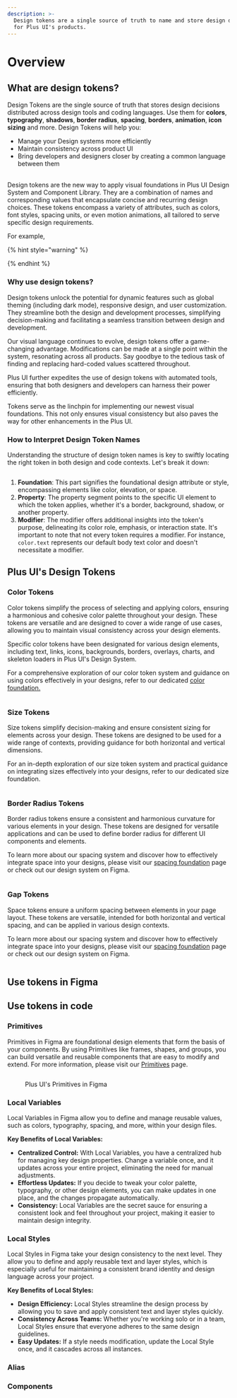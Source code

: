 ```yaml
---
description: >-
  Design tokens are a single source of truth to name and store design decisions
  for Plus UI's products.
---
```


# Overview

## What are design tokens?

Design Tokens are the single source of truth that stores design decisions distributed across design tools and coding languages. Use them for **colors**, **typography**, **shadows**, **border radius**, **spacing**, **borders**, **animation**, **icon** **sizing** and more. Design Tokens will help you:

* Manage your Design systems more efficiently
* Maintain consistency across product UI
* Bring developers and designers closer by creating a common language between them

\
Design tokens are the new way to apply visual foundations in Plus UI Design System and Component Library. They are a combination of names and corresponding values that encapsulate concise and recurring design choices. These tokens encompass a variety of attributes, such as colors, font styles, spacing units, or even motion animations, all tailored to serve specific design requirements.

For example,&#x20;

{% hint style="warning" %}

{% endhint %}

### Why use design tokens?

Design tokens unlock the potential for dynamic features such as global theming (including dark mode), responsive design, and user customization. They streamline both the design and development processes, simplifying decision-making and facilitating a seamless transition between design and development.

Our visual language continues to evolve, design tokens offer a game-changing advantage. Modifications can be made at a single point within the system, resonating across all products. Say goodbye to the tedious task of finding and replacing hard-coded values scattered throughout.

Plus UI further expedites the use of design tokens with automated tools, ensuring that both designers and developers can harness their power efficiently.

Tokens serve as the linchpin for implementing our newest visual foundations. This not only ensures visual consistency but also paves the way for other enhancements in the Plus UI.

### How to Interpret Design Token Names

Understanding the structure of design token names is key to swiftly locating the right token in both design and code contexts. Let's break it down:

<figure><img src="broken-reference" alt=""><figcaption></figcaption></figure>

1. **Foundation**: This part signifies the foundational design attribute or style, encompassing elements like color, elevation, or space.
2. **Property**: The property segment points to the specific UI element to which the token applies, whether it's a border, background, shadow, or another property.
3. **Modifier**: The modifier offers additional insights into the token's purpose, delineating its color role, emphasis, or interaction state. It's important to note that not every token requires a modifier. For instance, `color.text` represents our default body text color and doesn't necessitate a modifier.

## Plus UI's Design Tokens

### Color Tokens

Color tokens simplify the process of selecting and applying colors, ensuring a harmonious and cohesive color palette throughout your design. These tokens are versatile and are designed to cover a wide range of use cases, allowing you to maintain visual consistency across your design elements.

Specific color tokens have been designated for various design elements, including text, links, icons, backgrounds, borders, overlays, charts, and skeleton loaders in Plus UI's Design System.

For a comprehensive exploration of our color token system and guidance on using colors effectively in your designs, refer to our dedicated [color foundation.](broken-reference)

<figure><img src="broken-reference" alt=""><figcaption></figcaption></figure>

### Size Tokens

Size tokens simplify decision-making and ensure consistent sizing for elements across your design. These tokens are designed to be used for a wide range of contexts, providing guidance for both horizontal and vertical dimensions.

For an in-depth exploration of our size token system and practical guidance on integrating sizes effectively into your designs, refer to our dedicated size foundation.

<figure><img src="broken-reference" alt=""><figcaption></figcaption></figure>

### Border Radius Tokens

Border radius tokens ensure a consistent and harmonious curvature for various elements in your design. These tokens are designed for versatile applications and can be used to define border radius for different UI components and elements.&#x20;

To learn more about our spacing system and discover how to effectively integrate space into your designs, please visit our [spacing foundation](broken-reference) page or check out our design system on Figma.&#x20;

<figure><img src="broken-reference" alt=""><figcaption></figcaption></figure>

### Gap Tokens

Space tokens ensure a uniform spacing between elements in your page layout. These tokens are versatile, intended for both horizontal and vertical spacing, and can be applied in various design contexts.&#x20;

To learn more about our spacing system and discover how to effectively integrate space into your designs, please visit our [spacing foundation](broken-reference) page or check out our design system on Figma.&#x20;

<figure><img src="broken-reference" alt=""><figcaption></figcaption></figure>

## Use tokens in Figma

## Use tokens in code

### Primitives

Primitives in Figma are foundational design elements that form the basis of your components. By using Primitives like frames, shapes, and groups, you can build versatile and reusable components that are easy to modify and extend. For more information, please visit our [Primitives](../primitives.md) page.

<figure><img src="broken-reference" alt=""><figcaption><p>Plus UI's Primitives in Figma</p></figcaption></figure>

### Local Variables

Local Variables in Figma allow you to define and manage reusable values, such as colors, typography, spacing, and more, within your design files.

**Key Benefits of Local Variables:**

* **Centralized Control:** With Local Variables, you have a centralized hub for managing key design properties. Change a variable once, and it updates across your entire project, eliminating the need for manual adjustments.
* **Effortless Updates:** If you decide to tweak your color palette, typography, or other design elements, you can make updates in one place, and the changes propagate automatically.
* **Consistency:** Local Variables are the secret sauce for ensuring a consistent look and feel throughout your project, making it easier to maintain design integrity.

### Local Styles

Local Styles in Figma take your design consistency to the next level. They allow you to define and apply reusable text and layer styles, which is especially useful for maintaining a consistent brand identity and design language across your project.

**Key Benefits of Local Styles:**

* **Design Efficiency:** Local Styles streamline the design process by allowing you to save and apply consistent text and layer styles quickly.
* **Consistency Across Teams:** Whether you're working solo or in a team, Local Styles ensure that everyone adheres to the same design guidelines.
* **Easy Updates:** If a style needs modification, update the Local Style once, and it cascades across all instances.

### Alias





### Components

